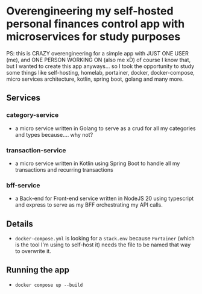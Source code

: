 # Overengineering my self-hosted personal finances control app with microservices for study purposes
PS: this is CRAZY overengineering for a simple app with JUST ONE USER (me), and ONE PERSON WORKING ON (also me xD) of course I know that, but I wanted to create this app anyways... so I took the opportunity to study some things like self-hosting, homelab, portainer, docker, docker-compose, micro services architecture, kotlin, spring boot, golang and many more.

## Services

### category-service

- a micro service written in Golang to serve as a crud for all my categories and types because.... why not?

### transaction-service

- a micro service written in Kotlin using Spring Boot to handle all my transactions and recurring transactions

### bff-service

- a Back-end for Front-end service written in NodeJS 20 using typescript and express to serve as my BFF orchestrating my API calls.

## Details
- `docker-compose.yml` is looking for a `stack.env` because `Portainer` (which is the tool I'm using to self-host it) needs the file to be named that way to overwrite it. 

## Running the app

- `docker compose up --build`

